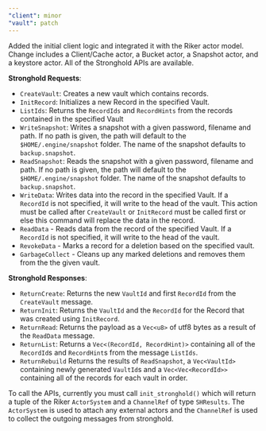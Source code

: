 ```yaml
---
"client": minor
"vault": patch
---
```


Added the initial client logic and integrated it with the Riker actor model. Change includes a Client/Cache actor, a Bucket actor, a Snapshot actor, and a keystore actor.  All of the Stronghold APIs are available. 

**Stronghold Requests**: 
- `CreateVault`: Creates a new vault which contains records.
- `InitRecord`: Initializes a new Record in the specified Vault.
- `ListIds`: Returns the `RecordIds` and `RecordHints` from the records contained in the specified Vault
- `WriteSnapshot`:  Writes a snapshot with a given password, filename and path. If no path is given, the path will default to the `$HOME/.engine/snapshot` folder. The name of the snapshot defaults to `backup.snapshot`.
- `ReadSnapshot`:   Reads the snapshot with a given password, filename and path. If no path is given, the path will default to the `$HOME/.engine/snapshot` folder. The name of the snapshot defaults to `backup.snapshot`.
- `WriteData`: Writes data into the record in the specified Vault. If a `RecordId` is not specified, it will write to the head of the vault. This action must be called after `CreateVault` or `InitRecord` must be called first or else this command will replace the data in the record. 
- `ReadData` - Reads data from the record of the specified Vault. If a `RecordId` is not specified, it will write to the head of the vault.  
- `RevokeData` - Marks a record for a deletion based on the specified vault. 
- `GarbageCollect` - Cleans up any marked deletions and removes them from the the given vault. 

**Stronghold Responses**:
- `ReturnCreate`: Returns the new `VaultId` and first `RecordId` from the `CreateVault` message. 
- `ReturnInit`: Returns the `VaultId` and the `RecordId` for the Record that was created using `InitRecord`. 
- `ReturnRead`: Returns the payload as a `Vec<u8>` of utf8 bytes as a result of the `ReadData` message.
- `ReturnList`: Returns a `Vec<(RecordId, RecordHint)>` containing all of the `RecordId`s and `RecordHint`s from the message `ListIds`.
- `ReturnRebuild` Returns the results of `ReadSnapshot`, a `Vec<VaultId>` containing newly generated `VaultId`s and a `Vec<Vec<RecordId>>` containing all of the records for each vault in order.

To call the APIs, currently you must call `init_stronghold()` which will return a tuple of the Riker `ActorSystem` and a `ChannelRef` of type `SHResults`.  The `ActorSystem` is used to attach any external actors and the `ChannelRef` is used to collect the outgoing messages from stronghold. 